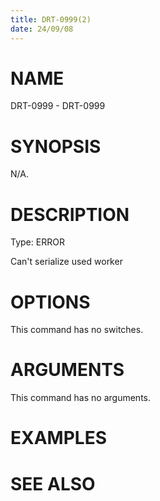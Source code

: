 ```yaml
---
title: DRT-0999(2)
date: 24/09/08
---
```


# NAME

DRT-0999 - DRT-0999

# SYNOPSIS

N/A.

# DESCRIPTION

Type: ERROR

Can't serialize used worker

# OPTIONS

This command has no switches.

# ARGUMENTS

This command has no arguments.

# EXAMPLES

# SEE ALSO
